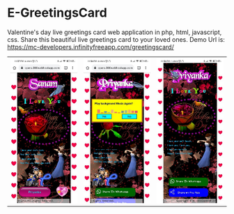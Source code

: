 # E-GreetingsCard
Valentine's day live greetings card web application in php, html, javascript, css.
Share this beautiful live greetings card to your loved ones.
Demo Url is:
https://mc-developers.infinityfreeapp.com/greetingscard/

<table style="width:100%">
  <tr>
    <td><img src="https://github.com/MayankChowdhary/E-GreetingsCard/blob/master/screenshots/Screenshot1.jpg" >
</td>
    <td><img src="https://github.com/MayankChowdhary/E-GreetingsCard/blob/master/screenshots/Screenshot2.jpg" >
</td>
    <td><img src="https://github.com/MayankChowdhary/E-GreetingsCard/blob/master/screenshots/Screenshot3.jpg" >
</td>
</tr>
</table>
